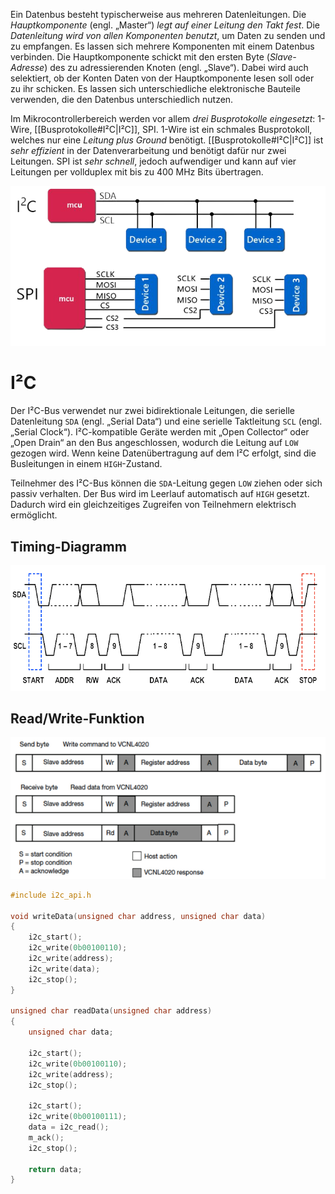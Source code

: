 Ein Datenbus besteht typischerweise aus mehreren Datenleitungen. Die *Hauptkomponente* (engl. „Master“) *legt auf einer Leitung den Takt fest*. Die *Datenleitung wird von allen Komponenten benutzt*, um Daten zu senden und zu empfangen. Es lassen sich mehrere Komponenten mit einem Datenbus verbinden. Die Hauptkomponente schickt mit den ersten Byte (*Slave-Adresse*) des zu adressierenden Knoten (engl. „Slave“). Dabei wird auch selektiert, ob der Konten Daten von der Hauptkomponente lesen soll oder zu ihr schicken. Es lassen sich unterschiedliche elektronische Bauteile verwenden, die den Datenbus unterschiedlich nutzen.

Im Mikrocontrollerbereich werden vor allem *drei Busprotokolle eingesetzt*: 1-Wire, [[Busprotokolle#I²C|I²C]], SPI. 1-Wire ist ein schmales Busprotokoll, welches nur eine *Leitung plus Ground* benötigt. [[Busprotokolle#I²C|I²C]] ist *sehr effizient* in der Datenverarbeitung und benötigt dafür nur zwei Leitungen. SPI ist *sehr schnell*, jedoch aufwendiger und kann auf vier Leitungen per vollduplex mit bis zu 400 MHz Bits übertragen.

![](../_Medien/I2C_SPI_BUS.png)

# I²C
Der I²C-Bus verwendet nur zwei bidirektionale Leitungen, die serielle Datenleitung `SDA` (engl. „Serial Data“) und eine serielle Taktleitung `SCL` (engl. „Serial Clock“). I²C-kompatible Geräte werden mit „Open Collector“ oder „Open Drain“ an den Bus angeschlossen, wodurch die Leitung auf `LOW` gezogen wird. Wenn keine Datenübertragung auf dem I²C erfolgt, sind die Busleitungen in einem `HIGH`-Zustand.

Teilnehmer des I²C-Bus können die `SDA`-Leitung gegen `LOW` ziehen oder sich passiv verhalten. Der Bus wird im Leerlauf automatisch auf `HIGH` gesetzt. Dadurch wird ein gleichzeitiges Zugreifen von Teilnehmern elektrisch ermöglicht.

## Timing-Diagramm
![](../_Medien/Timing_Diagramm.png)

## Read/Write-Funktion
![](../_Medien/Read_Write_Funktion.png)

``` c
#include i2c_api.h 

void writeData(unsigned char address, unsigned char data) 
{ 
	i2c_start(); 
	i2c_write(0b00100110); 
	i2c_write(address); 
	i2c_write(data); 
	i2c_stop(); 
} 

unsigned char readData(unsigned char address) 
{ 
	unsigned char data;
	
	i2c_start(); 
	i2c_write(0b00100110); 
	i2c_write(address); 
	i2c_stop(); 
	
	i2c_start(); 
	i2c_write(0b00100111); 
	data = i2c_read(); 
	m_ack(); 
	i2c_stop(); 
	
	return data; 
}
```
